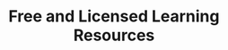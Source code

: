 ---
layout: sub-navigation
title: Free and Licensed Learning Resources
eleventyNavigation:
  key: Learning Resources
  parent: Self-Study
  order: 1
---